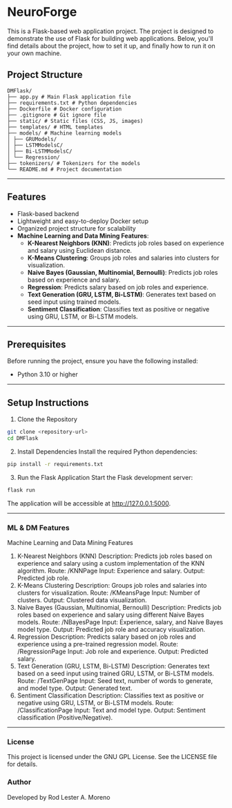 # NeuroForge

This is a Flask-based web application project. The project is designed to demonstrate the use of Flask for building web applications. Below, you'll find details about the project, how to set it up, and finally how to run it on your own machine.

## Project Structure

    DMFlask/
    ├── app.py # Main Flask application file
    ├── requirements.txt # Python dependencies
    ├── Dockerfile # Docker configuration
    ├── .gitignore # Git ignore file
    ├── static/ # Static files (CSS, JS, images)
    ├── templates/ # HTML templates
    ├── models/ # Machine learning models
    │ ├── GRUModels/
    │ ├── LSTMModelsC/
    │ ├── Bi-LSTMModelsC/
    │ └── Regression/
    ├── tokenizers/ # Tokenizers for the models
    └── README.md # Project documentation

---

## Features

- Flask-based backend
- Lightweight and easy-to-deploy Docker setup
- Organized project structure for scalability
- **Machine Learning and Data Mining Features**:
  - **K-Nearest Neighbors (KNN)**: Predicts job roles based on experience and salary using Euclidean distance.
  - **K-Means Clustering**: Groups job roles and salaries into clusters for visualization.
  - **Naive Bayes (Gaussian, Multinomial, Bernoulli)**: Predicts job roles based on experience and salary.
  - **Regression**: Predicts salary based on job roles and experience.
  - **Text Generation (GRU, LSTM, Bi-LSTM)**: Generates text based on seed input using trained models.
  - **Sentiment Classification**: Classifies text as positive or negative using GRU, LSTM, or Bi-LSTM models.

---

## Prerequisites

Before running the project, ensure you have the following installed:

- Python 3.10 or higher

---

## Setup Instructions

1. Clone the Repository

```bash
git clone <repository-url>
cd DMFlask
```

2. Install Dependencies
   Install the required Python dependencies:

```bash
pip install -r requirements.txt
```

3. Run the Flask Application
   Start the Flask development server:

```bash
flask run
```

The application will be accessible at http://127.0.0.1:5000.

---

### ML & DM Features

Machine Learning and Data Mining Features

1. K-Nearest Neighbors (KNN)
   Description: Predicts job roles based on experience and salary using a custom implementation of the KNN algorithm.
   Route: /KNNPage
   Input: Experience and salary.
   Output: Predicted job role.
2. K-Means Clustering
   Description: Groups job roles and salaries into clusters for visualization.
   Route: /KMeansPage
   Input: Number of clusters.
   Output: Clustered data visualization.
3. Naive Bayes (Gaussian, Multinomial, Bernoulli)
   Description: Predicts job roles based on experience and salary using different Naive Bayes models.
   Route: /NBayesPage
   Input: Experience, salary, and Naive Bayes model type.
   Output: Predicted job role and accuracy visualization.
4. Regression
   Description: Predicts salary based on job roles and experience using a pre-trained regression model.
   Route: /RegressionPage
   Input: Job role and experience.
   Output: Predicted salary.
5. Text Generation (GRU, LSTM, Bi-LSTM)
   Description: Generates text based on a seed input using trained GRU, LSTM, or Bi-LSTM models.
   Route: /TextGenPage
   Input: Seed text, number of words to generate, and model type.
   Output: Generated text.
6. Sentiment Classification
   Description: Classifies text as positive or negative using GRU, LSTM, or Bi-LSTM models.
   Route: /ClassificationPage
   Input: Text and model type.
   Output: Sentiment classification (Positive/Negative).

---

### License

This project is licensed under the GNU GPL License. See the LICENSE file for details.

### Author

Developed by Rod Lester A. Moreno
